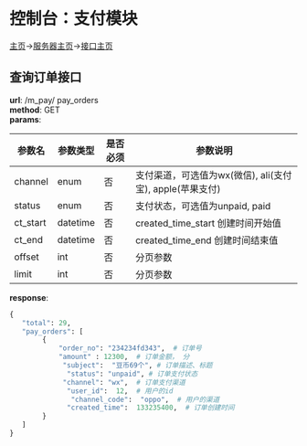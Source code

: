 # 控制台：支付模块
[主页](Home.md)->[服务器主页](server-team.md)->[接口主页](api-doc.md)

## 查询订单接口

**url**:  /m_pay/ pay_orders   
**method**: GET    
**params**:    

|  参数名 | 参数类型 | 是否必须 | 参数说明 |
| ---- | ---- | ---- | ---- |
| channel  | enum | 否 | 支付渠道，可选值为wx(微信), ali(支付宝), apple(苹果支付) |
| status | enum | 否 | 支付状态，可选值为unpaid, paid |
| ct_start | datetime | 否 | created_time_start 创建时间开始值 |
| ct_end | datetime | 否 | created_time_end 创建时间结束值 |
| offset | int | 否 | 分页参数 |
| limit | int | 否 | 分页参数 |

**response**:
```python
{
   "total": 29,
   "pay_orders": [
        {
            "order_no": "234234fd343",  # 订单号
            "amount" : 12300,  # 订单金额， 分
             "subject":  "豆币69个", # 订单描述、标题
              "status": "unpaid", # 订单支付状态
             "channel": "wx",  # 订单支付渠道
              "user_id":  12,  # 用户的id
               "channel_code":  "oppo",  # 用户的渠道
              "created_time":  133235400,  # 订单创建时间
        }
   ]
}
```
